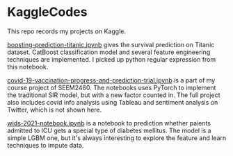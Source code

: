 # KaggleCodes

This repo records my projects on Kaggle.

[boosting-prediction-titanic.ipynb](https://github.com/LetianY/KaggleCodes/blob/main/boosting-prediction-titanic.ipynb) gives the survival prediction on Titanic dataset. CatBoost classification model and several feature engineering techniques are implemented. I picked up python regular expression from this notebook.

[covid-19-vaccination-progress-and-prediction-trial.ipynb](https://github.com/LetianY/KaggleCodes/blob/main/covid-19-vaccination-progress-and-prediction-trial.ipynb) is a part of my course project of SEEM2460. The notebooks uses PyTorch to implement the traditional SIR model, but with a new factor counted in. The full project also includes covid info analysis using Tableau and sentiment analysis on Twitter, which is not shown here.

[wids-2021-notebook.ipynb](https://github.com/LetianY/KaggleCodes/blob/main/wids-2021-notebook.ipynb) is a notebook to prediction whether paients admitted to ICU gets a special type of diabetes mellitus. The model is a simple LGBM one, but it's always interesting to explore the feature and learn techniques to impute data.
